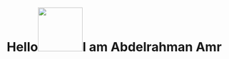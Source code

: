 
 <h1>Hello<span><img  src="https://user-images.githubusercontent.com/77299905/191483648-c4cf1f68-88fa-4608-8350-5d91ef129c90.gif" width="100" height="100"/>I am Abdelrahman Amr</h1></span>






